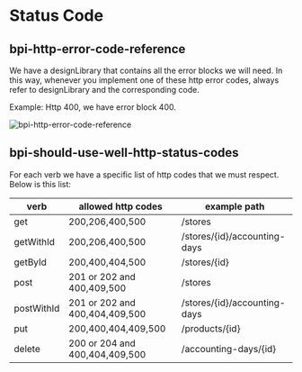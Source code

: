 # Status Code

## bpi-http-error-code-reference

We have a designLibrary that contains all the error blocks we will need. In this way, whenever you implement one of these http error codes, always refer to designLibrary and the corresponding code.

Example: Http 400, we have error block 400.

![bpi-http-error-code-reference](https://raw.github.com/bancobpi/style-guide/main/static/bpi-http-error-code-reference.jpg)

## bpi-should-use-well-http-status-codes

For each verb we have a specific list of http codes that we must respect. Below is this list:


verb        | allowed http codes            | example path
------------|-------------------------------|---------
 get        | 200,206,400,500               | /stores
 getWithId  | 200,206,400,500               | /stores/{id}/accounting-days
 getById    | 200,400,404,500               | /stores/{id}
 post       | 201 or 202 and 400,409,500    | /stores
 postWithId | 201 or 202 and 400,404,409,500| /stores/{id}/accounting-days
 put        |200,400,404,409,500            | /products/{id}
 delete     |200 or 204 and 400,404,409,500 | /accounting-days/{id}
